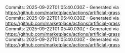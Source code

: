 Commits: 2025-09-22T01:05:40.030Z - Generated via https://github.com/marketplace/actions/artificial-grass
<br>
Commits: 2025-09-22T01:05:40.030Z - Generated via https://github.com/marketplace/actions/artificial-grass
<br>
Commits: 2025-09-22T01:05:40.030Z - Generated via https://github.com/marketplace/actions/artificial-grass
<br>
Commits: 2025-09-22T01:05:40.030Z - Generated via https://github.com/marketplace/actions/artificial-grass
<br>
